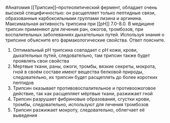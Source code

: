 #Анатомия 
[[Трипсин]]–протеолитический фермент, обладает очень высокой специфичностью: он расщепляет только пептидные связи, образованные карбоксильными группами лизина и аргинина. Максимальная активность трипсина при [[рН]] 7.0-8.0. В медицине трипсин применяют для лечения ран, ожогов, тромбозов, при воспалительных заболеваниях дыхательных путей. Используя знания о трипсине объясните его фармакологические свойства. Ответ поясните.
1. Оптимальный pH трипсина совпадает с pH кожи, крови, дыхательных путей, следовательно, там трипсин также будет проявлять свои свойства
2. Мертвые ткани, раны, ожоги, тромбы, вязкие секреты, мокрота, гной в своём составе имеют вещества белковой природы, следовательно, их трипсин будет расщеплять до более коротких пептидов
3. Трипсин оказывает противовоспалительное и противоожоговое действие, так как расщепляет мёртвые ткани, разжижает гной
4. Трипсин разрушает фибриновые образования, сгустки крови, тромбы, следовательно, используют для лечения тромбозов
5. Трипсин разжижает мокроту, следовательно, облегчает её выведения